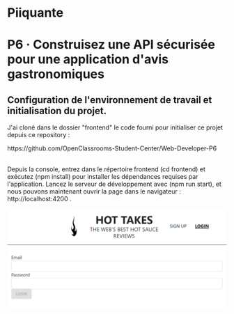 # Piiquante
<h1>P6 · Construisez une API sécurisée pour une application d'avis gastronomiques</h1>

<h2>Configuration de l'environnement de travail et initialisation du projet.</h2>

<p>J'ai cloné dans le dossier "frontend" le code fourni pour initialiser ce projet depuis ce repository : </p>
    https://github.com/OpenClassrooms-Student-Center/Web-Developer-P6   <br><br>
    
<p>Depuis la console, entrez dans le répertoire frontend (cd frontend) et exécutez (npm install) pour installer les dépendances requises par l'application. 
Lancez le serveur de développement avec (npm run start), et nous pouvons maintenant ouvrir la page dans le navigateur : http://localhost:4200 .</p>

<img src = "./ImgReadme/Inici_01.png"/>




